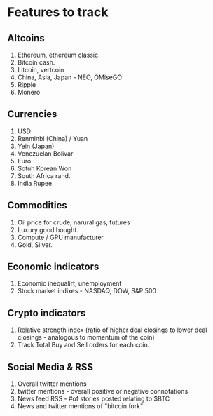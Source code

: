 # Features to track

## Altcoins
1. Ethereum, ethereum classic.
2. Bitcoin cash.
3. Litcoin, vertcoin
4. China, Asia, Japan - NEO, OMiseGO
5. Ripple
6. Monero

## Currencies
1. USD
2. Renminbi (China) / Yuan
3. Yein (Japan)
4. Venezuelan Bolivar
5. Euro
6. Sotuh Korean Won
7. South Africa rand.
8. India Rupee.

## Commodities
1. Oil price for crude, narural gas, futures
2. Luxury good bought.
3. Compute / GPU manufacturer.
4. Gold, Silver.

## Economic indicators
1. Economic inequalirt, unemployment
2. Stock market indixes - NASDAQ, DOW, S&P 500

## Crypto indicators
1. Relative strength index (ratio of higher deal closings to lower deal closings - analogous to momentum of the coin)
2. Track Total Buy and Sell orders for each coin.

## Social Media & RSS
1. Overall twitter mentions
2. twitter mentions - overall positive or negative connotations
3. News feed RSS - #of stories posted relating to $BTC
4. News and twitter mentions of "bitcoin fork"
